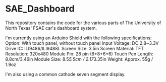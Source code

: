 # SAE_Dashboard
This repository contains the code for the various parts of The University of North Texas' FSAE car's dashboard system.

I'm currently using an Arduino Shield with the following specifications:
Option: With touch panel, without touch panel
Input Voltage: DC 2.8~3.3V
Drive IC: ILI9486/ILI9488L
Screen Size: 3.5in
Screen Material: TFT
Resolution: 320x480
Module Pin: 28 pin (8+8+6+6)
Touch Pen Length: 8.8cm/3.46in 
Module Size: 8.5*5.5cm / 2.17*3.35in
Weight: Approx. 55g / 1.9oz

I'm also using a common cathode seven segment display.

